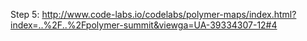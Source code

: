 Step 5: http://www.code-labs.io/codelabs/polymer-maps/index.html?index=..%2F..%2Fpolymer-summit&viewga=UA-39334307-12#4